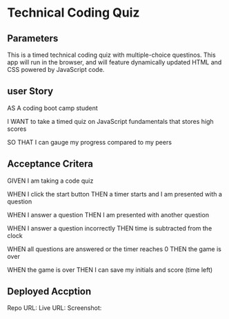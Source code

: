 # Technical Coding Quiz

## Parameters
This is a timed technical coding quiz with multiple-choice questinos. This app will run in the browser, and will feature dynamically updated HTML and CSS powered by JavaScript code.

## user Story
AS A coding boot camp student

I WANT to take a timed quiz on JavaScript fundamentals that stores high scores

SO THAT I can gauge my progress compared to my peers

## Acceptance Critera
GIVEN I am taking a code quiz

WHEN I click the start button
THEN a timer starts and I am presented with a question

WHEN I answer a question
THEN I am presented with another question

WHEN I answer a question incorrectly
THEN time is subtracted from the clock

WHEN all questions are answered or the timer reaches 0
THEN the game is over

WHEN the game is over
THEN I can save my initials and score (time left)

## Deployed Accption
Repo URL:
Live URL:
Screenshot: